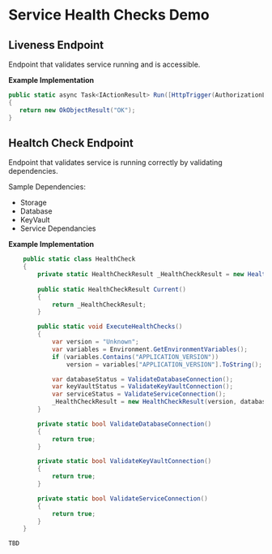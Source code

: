 # Service Health Checks Demo

## Liveness Endpoint

Endpoint that validates service running and is accessible.

**Example Implementation**

```csharp
public static async Task<IActionResult> Run([HttpTrigger(AuthorizationLevel.Function, "get", Route = "status")] HttpRequest req, ILogger log)
{
   return new OkObjectResult("OK");
}
```

## Healtch Check Endpoint

Endpoint that validates service is running correctly by validating dependencies.

Sample Dependencies:
- Storage
- Database
- KeyVault
- Service Dependancies


**Example Implementation**

```csharp
    public static class HealthCheck
    {
        private static HealthCheckResult _HealthCheckResult = new HealthCheckResult("Unknown",false,false,false);
        
        public static HealthCheckResult Current()
        {
            return _HealthCheckResult;
        }

        public static void ExecuteHealthChecks()
        {
            var version = "Unknown";
            var variables = Environment.GetEnvironmentVariables();
            if (variables.Contains("APPLICATION_VERSION"))
                version = variables["APPLICATION_VERSION"].ToString();

            var databaseStatus = ValidateDatabaseConnection();
            var keyVaultStatus = ValidateKeyVaultConnection();
            var serviceStatus = ValidateServiceConnection();
            _HealthCheckResult = new HealthCheckResult(version, databaseStatus, keyVaultStatus, serviceStatus);
        }

        private static bool ValidateDatabaseConnection()
        {
            return true;
        }

        private static bool ValidateKeyVaultConnection()
        {
            return true;
        }

        private static bool ValidateServiceConnection()
        {
            return true;
        }
    }
```

```csharp
TBD
```


